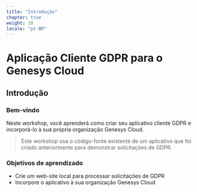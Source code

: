 ```yaml
---
title: "Introdução"
chapter: true
weight: 10
locale: "pt-BR"
---
```


# Aplicação Cliente GDPR para o Genesys Cloud 

## Introdução

### Bem-vindo

Neste workshop, você aprenderá como criar seu aplicativo cliente GDPR e incorporá-lo à sua própria organização Genesys Cloud.

> Este workshop usa o código-fonte existente de um aplicativo que foi criado anteriormente para demonstrar solicitações de GDPR.

### Objetivos de aprendizado

- Crie um web-site local para processar solicitações de GDPR
- Incorpore o aplicativo à sua organização Genesys Cloud

